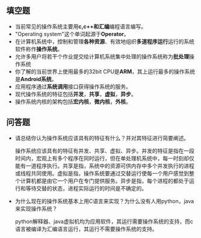 ## 填空题

* 当前常见的操作系统主要用**c,c++和汇编**编程语言编写。
* "Operating system"这个单词起源于**Operator**。
* 在计算机系统中，控制和管理**各种资源**、有效地组织**多道程序运行**运行的系统软件称作**操作系统**。
* 允许多用户将若干个作业提交给计算机系统集中处理的操作系统称为**批处理**操作系统
* 你了解的当前世界上使用最多的32bit CPU是**ARM**，其上运行最多的操作系统是**Android系统**。
* 应用程序通过**系统调用**接口获得操作系统的服务。
* 现代操作系统的特征包括**并发**，**共享**，**虚拟**，**异步**。
* 操作系统内核的架构包括**宏内核**，**微内核**，**外核**。

## 问答题

* 请总结你认为操作系统应该具有的特征有什么？并对其特征进行简要阐述。
    
    操作系统应该具有的特征有并发、共享、虚拟、异步。并发的特征是指在一段时间内，宏观上有多个程序在同时运行，但在单处理机系统中，每一时刻却仅能有一道程序执行。共享是指，系统中的资源可供内存中多个并发执行的进程或线程共同使用。虚拟是指，操作系统要通过交替运行使每一个用户感觉到整个计算机都是由它一个用户在专门提供服务。异步是指，每个进程的都处于运行和等待交替的状态，进程实际运行的时间是不确定的。
 
* 为什么现在的操作系统基本上用C语言来实现？为什么没有人用python，java来实现操作系统？
    
    python解释器、java虚拟机均为应用软件，其运行需要操作系统的支持，而c语言被编译为汇编语言运行，其运行不需要操作系统的支持。 
